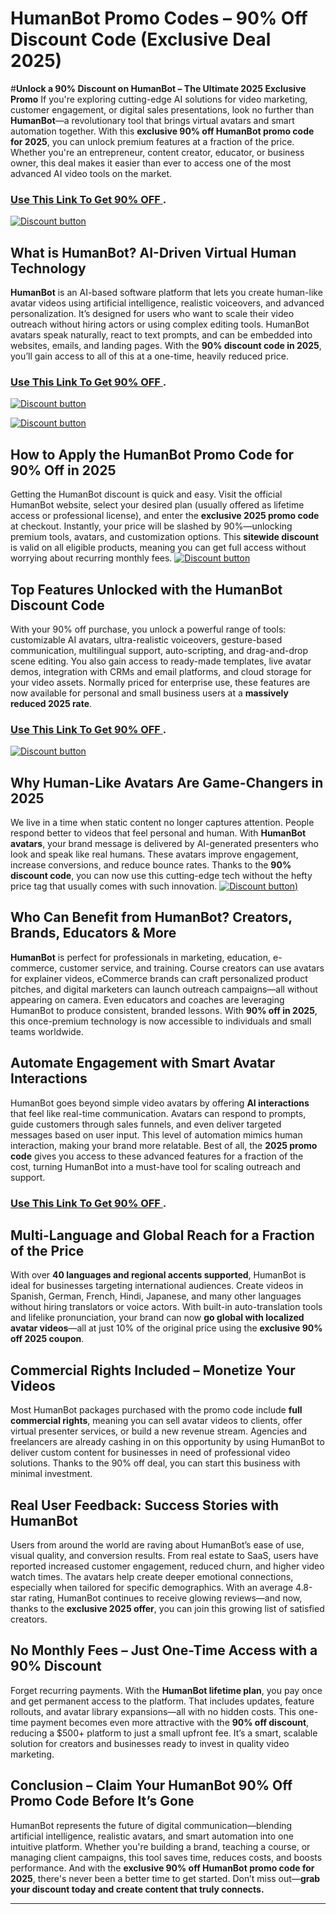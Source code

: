 # HumanBot Promo Codes – 90% Off Discount Code (Exclusive Deal 2025)

#**Unlock a 90% Discount on HumanBot – The Ultimate 2025 Exclusive Promo**
If you're exploring cutting-edge AI solutions for video marketing, customer engagement, or digital sales presentations, look no further than **HumanBot**—a revolutionary tool that brings virtual avatars and smart automation together. With this **exclusive 90% off HumanBot promo code for 2025**, you can unlock premium features at a fraction of the price. Whether you're an entrepreneur, content creator, educator, or business owner, this deal makes it easier than ever to access one of the most advanced AI video tools on the market.
### [Use This Link To Get 90% OFF ](https://paykstrt.com/45641/163249).


[![Discount button](https://github.com/user-attachments/assets/d84d81bf-3162-482e-9e2e-e24303a0283e)](https://paykstrt.com/45641/163249)

## **What is HumanBot? AI-Driven Virtual Human Technology**

**HumanBot** is an AI-based software platform that lets you create human-like avatar videos using artificial intelligence, realistic voiceovers, and advanced personalization. It’s designed for users who want to scale their video outreach without hiring actors or using complex editing tools. HumanBot avatars speak naturally, react to text prompts, and can be embedded into websites, emails, and landing pages. With the **90% discount code in 2025**, you’ll gain access to all of this at a one-time, heavily reduced price.
### [Use This Link To Get 90% OFF ](https://paykstrt.com/45641/163249).


[![Discount button](https://github.com/user-attachments/assets/3510e94b-de6f-41b2-ad20-2b1541d3e57f)](https://paykstrt.com/45641/163249)

[![Discount button](https://github.com/user-attachments/assets/2457820f-953e-454c-b3d4-444edfdd3fbc)](https://paykstrt.com/45641/163249)

## **How to Apply the HumanBot Promo Code for 90% Off in 2025**

Getting the HumanBot discount is quick and easy. Visit the official HumanBot website, select your desired plan (usually offered as lifetime access or professional license), and enter the **exclusive 2025 promo code** at checkout. Instantly, your price will be slashed by 90%—unlocking premium tools, avatars, and customization options. This **sitewide discount** is valid on all eligible products, meaning you can get full access without worrying about recurring monthly fees.
[![Discount button](https://github.com/user-attachments/assets/feda2497-a7c4-4956-b785-7919c16b7b7b)](https://paykstrt.com/45641/163249)

## **Top Features Unlocked with the HumanBot Discount Code**

With your 90% off purchase, you unlock a powerful range of tools: customizable AI avatars, ultra-realistic voiceovers, gesture-based communication, multilingual support, auto-scripting, and drag-and-drop scene editing. You also gain access to ready-made templates, live avatar demos, integration with CRMs and email platforms, and cloud storage for your video assets. Normally priced for enterprise use, these features are now available for personal and small business users at a **massively reduced 2025 rate**.
### [Use This Link To Get 90% OFF ](https://paykstrt.com/45641/163249).


[![Discount button](https://github.com/user-attachments/assets/29dcfff2-d1c5-4e06-9fa0-03d049b183ff)](https://paykstrt.com/45641/163249)

## **Why Human-Like Avatars Are Game-Changers in 2025**

We live in a time when static content no longer captures attention. People respond better to videos that feel personal and human. With **HumanBot avatars**, your brand message is delivered by AI-generated presenters who look and speak like real humans. These avatars improve engagement, increase conversions, and reduce bounce rates. Thanks to the **90% discount code**, you can now use this cutting-edge tech without the hefty price tag that usually comes with such innovation.
[![Discount button](https://github.com/user-attachments/assets/2e0614e9-f1a6-49ae-a368-cc303623595c))](https://paykstrt.com/45641/163249)

## **Who Can Benefit from HumanBot? Creators, Brands, Educators & More**

**HumanBot** is perfect for professionals in marketing, education, e-commerce, customer service, and training. Course creators can use avatars for explainer videos, eCommerce brands can craft personalized product pitches, and digital marketers can launch outreach campaigns—all without appearing on camera. Even educators and coaches are leveraging HumanBot to produce consistent, branded lessons. With **90% off in 2025**, this once-premium technology is now accessible to individuals and small teams worldwide.

## **Automate Engagement with Smart Avatar Interactions**

HumanBot goes beyond simple video avatars by offering **AI interactions** that feel like real-time communication. Avatars can respond to prompts, guide customers through sales funnels, and even deliver targeted messages based on user input. This level of automation mimics human interaction, making your brand more relatable. Best of all, the **2025 promo code** gives you access to these advanced features for a fraction of the cost, turning HumanBot into a must-have tool for scaling outreach and support.
### [Use This Link To Get 90% OFF ](https://paykstrt.com/45641/163249).


## **Multi-Language and Global Reach for a Fraction of the Price**

With over **40 languages and regional accents supported**, HumanBot is ideal for businesses targeting international audiences. Create videos in Spanish, German, French, Hindi, Japanese, and many other languages without hiring translators or voice actors. With built-in auto-translation tools and lifelike pronunciation, your brand can now **go global with localized avatar videos**—all at just 10% of the original price using the **exclusive 90% off 2025 coupon**.

## **Commercial Rights Included – Monetize Your Videos**

Most HumanBot packages purchased with the promo code include **full commercial rights**, meaning you can sell avatar videos to clients, offer virtual presenter services, or build a new revenue stream. Agencies and freelancers are already cashing in on this opportunity by using HumanBot to deliver custom content for businesses in need of professional video solutions. Thanks to the 90% off deal, you can start this business with minimal investment.

## **Real User Feedback: Success Stories with HumanBot**

Users from around the world are raving about HumanBot’s ease of use, visual quality, and conversion results. From real estate to SaaS, users have reported increased customer engagement, reduced churn, and higher video watch times. The avatars help create deeper emotional connections, especially when tailored for specific demographics. With an average 4.8-star rating, HumanBot continues to receive glowing reviews—and now, thanks to the **exclusive 2025 offer**, you can join this growing list of satisfied creators.

## **No Monthly Fees – Just One-Time Access with a 90% Discount**

Forget recurring payments. With the **HumanBot lifetime plan**, you pay once and get permanent access to the platform. That includes updates, feature rollouts, and avatar library expansions—all with no hidden costs. This one-time payment becomes even more attractive with the **90% off discount**, reducing a \$500+ platform to just a small upfront fee. It’s a smart, scalable solution for creators and businesses ready to invest in quality video marketing.

## **Conclusion – Claim Your HumanBot 90% Off Promo Code Before It’s Gone**

HumanBot represents the future of digital communication—blending artificial intelligence, realistic avatars, and smart automation into one intuitive platform. Whether you're building a brand, teaching a course, or managing client campaigns, this tool saves time, reduces costs, and boosts performance. And with the **exclusive 90% off HumanBot promo code for 2025**, there's never been a better time to get started. Don’t miss out—**grab your discount today and create content that truly connects.**

---

